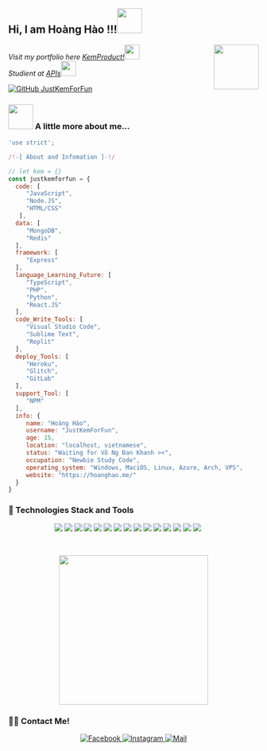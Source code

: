 <h2> Hi, I am Hoàng Hào !!!<img src="https://media.giphy.com/media/mGcNjsfWAjY5AEZNw6/giphy.gif" width="50"></h2>
<img align='right' src="https://graph.facebook.com/100009820695732/picture?width=720&height=720&access_token=6628568379%7Cc1e620fa708a1d5696fb991c1bde5662" width="90">
<p><em>Visit my portfolio here <a href="https://hoanghao.me/">KemProduct!</a><img src="https://media.giphy.com/media/fYSnHlufseco8Fh93Z/giphy.gif" width="30"></br>Studient at <a href="https://api.kemnewbie.repl.co">APIs</a><img src="https://media.giphy.com/media/WUlplcMpOCEmTGBtBW/giphy.gif" width="30"> 
</em></p>

[![GitHub JustKemForFun](https://img.shields.io/github/followers/justkemforfun?label=follow&style=social)](https://github.com/justkemforfun)

### <img src="https://media.giphy.com/media/VgCDAzcKvsR6OM0uWg/giphy.gif" width="50"> A little more about me...  

```JavaScript
'use strict';

/!-[ About and Infomation ]-!/

// let kem = {}
const justkemforfun = {
  code: [
     "JavaScript", 
     "Node.JS", 
     "HTML/CSS"
   ],
  data: [
     "MongoDB",
     "Redis"
  ],
  framework: [ 
     "Express"
  ],
  language_Learning_Future: [
     "TypeScript",
     "PHP",
     "Python",
     "React.JS"
  ],
  code_Write_Tools: [
     "Visual Studio Code",
     "Sublime Text",
     "Replit"
  ],
  deploy_Tools: [
     "Heroku",
     "Glitch",
     "GitLab"
  ],
  support_Tool: [
     "NPM"
  ],
  info: {
     name: "Hoàng Hào",
     username: "JustKemForFun",
     age: 15,
     location: "localhost, vietnamese",
     status: "Waiting for Võ Ng Đan Khanh ><",
     occupation: "Newbie Study Code",
     operating_system: "Windows, MaciOS, Linux, Azure, Arch, VPS",
     website: "https://hoanghao.me/"
  }
}
```

### 🚀 Technologies Stack and Tools
<div align="center">
   <p>
  <img src="https://img.shields.io/badge/JavaScript-F7DF1E?style=for-the-badge&logo=javascript&logoColor=black"/>
  <img src="https://img.shields.io/badge/typescript-%23007ACC.svg?style=for-the-badge&logo=typescript&logoColor=white"/>
  <img src="https://img.shields.io/badge/express.js-%23404d59.svg?style=for-the-badge&logo=express&logoColor=%2361DAFB"/>
  <img src="https://img.shields.io/badge/node.js-008000?style=for-the-badge&logo=node.js&logoColor=white"/>
  <img src="https://img.shields.io/badge/MongoDB-008000?style=for-the-badge&logo=mongodb&logoColor=white"/>
  <img src="https://img.shields.io/badge/Socket.io-black?style=for-the-badge&logo=socket.io&badgeColor=010101"/>
  <img src="https://img.shields.io/badge/bootstrap-%238511FA.svg?style=for-the-badge&logo=bootstrap&logoColor=white"/>
  <img src="https://img.shields.io/badge/github-%23121011.svg?style=for-the-badge&logo=github&logoColor=white"/>
  <img src="https://img.shields.io/badge/github%20pages-121013?style=for-the-badge&logo=github&logoColor=white"/>
  <img src="https://img.shields.io/badge/heroku-%23430098.svg?style=for-the-badge&logo=heroku&logoColor=white"/>
  <img src="https://img.shields.io/badge/HTML-FF0000?style=for-the-badge&logo=html5&logoColor=white"/>
  <img src="https://img.shields.io/badge/CSS-0000FF?&style=for-the-badge&logo=css3&logoColor=blue"/>
  <img src="https://img.shields.io/badge/NPM-%23CB3837.svg?style=for-the-badge&logo=npm&logoColor=white"/>
  <img src="https://img.shields.io/badge/vercel-%23000000.svg?style=for-the-badge&logo=vercel&logoColor=white"/>
  <img src="https://img.shields.io/badge/VS Code-0078D7?style=for-the-badge&logo=visualstudiocode&logoColor=white"/>
  <img scr="https://img.shields.io/badge/Codepen-000000?style=for-the-badge&logo=codepen&logoColor=white"/>
  <img scr="https://img.shields.io/badge/markdown-%23000000.svg?style=for-the-badge&logo=markdown&logoColor=white"/>
  <img scr="https://img.shields.io/badge/Cloudflare-F38020?style=for-the-badge&logo=Cloudflare&logoColor=white"/>
  <img scr="https://img.shields.io/badge/azure-%230072C6.svg?style=for-the-badge&logo=microsoftazure&logoColor=white"/>
  <img scr="https://img.shields.io/badge/glitch-%233333FF.svg?style=for-the-badge&logo=glitch&logoColor=white"/>
  <img scr="https://img.shields.io/badge/redis-%23DD0031.svg?style=for-the-badge&logo=redis&logoColor=white"/>
  <!-- <img src="https://img.shields.io/badge/MongoDB-%234ea94b.svg?style=for-the-badge&logo=mongodb&logoColor=white" /> -->
   </p>
<br>
</div>

<div>
 <p align="center">
<!--  <img src="https://media3.giphy.com/media/ln7z2eWriiQAllfVcn/200w.webp" width="100"><br><br>  -->
<!--   <img src="https://camo.githubusercontent.com/936a08778c7e4885053d148c07bbd2339dfbdd80/68747470733a2f2f6665726f73732e6e65742f782f6e6f6465322e676966"/><br><br> -->
  <img src="https://little.kylerconway.com/images/golang-what.gif" width="300">
 </p>
</div>

### 🐱‍🏍 Contact Me!
<!-- <h2 align="center">Contact Me!</h2> -->
<!-- https://icons8.com -->
<div align="center">
  <a href="https://www.facebook.com/kemsadboiz" target="blank">
    <img src="https://img.icons8.com/bubbles/100/000000/facebook-new.png" alt="Facebook"/>
  </a>
  <a href="https://www.instagram.com/kemsadboizz" target="blank">
    <img src="https://img.icons8.com/bubbles/100/000000/instagram.png" alt="Instagram"/>
  </a>
  <a href="mailto:kemdev.contact@gmail.com" target="top">
    <img src="https://img.icons8.com/bubbles/100/000000/apple-mail.png" alt="Mail"/>
  </a>
</div>

